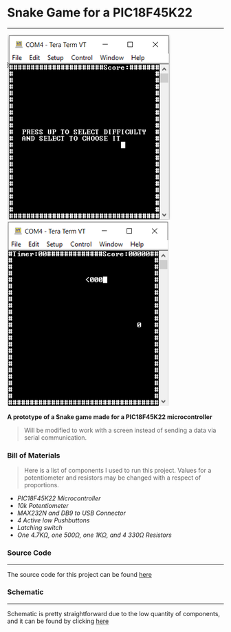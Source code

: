 # Snake Game for a PIC18F45K22
---
![Main Screen](mainScreen.PNG)
![Gameplay](game.PNG)

__A prototype of a Snake game made for a PIC18F45K22 microcontroller__

>Will be modified to work with a screen instead of sending a data via 
>serial communication.

### Bill of Materials
>Here is a list of components I used to run this project. Values for 
> a potentiometer and resistors may be changed with a respect of 
> proportions.

* _PIC18F45K22 Microcontroller_
* _10k Potentiometer_
* _MAX232N and DB9 to USB Connector_
* _4 Active low Pushbuttons_
* _Latching switch_
* _One 4.7KΩ, one 500Ω, one 1KΩ, and 4 330Ω Resistors_  
 
### Source Code
---
The source code for this project can be found [here](https://github.com/SmashKPI/Snake-Game/blob/main/snakeGameCode.c)
### Schematic
---
Schematic is pretty straightforward due to the low quantity of components, and it can be found by clicking [here](https://github.com/SmashKPI/Snake-Game/blob/main/snakeGameSchematic.dch)
